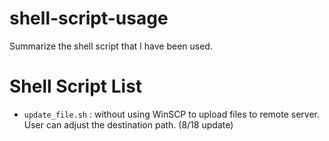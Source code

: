 # shell-script-usage
Summarize the shell script that I have been used.

# Shell Script List
  - `update_file.sh` : without using WinSCP to upload files to remote server. User can adjust the destination path. (8/18 update)
